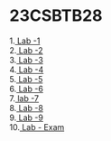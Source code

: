 # 23CSBTB28
1.<a href ="https://colab.research.google.com/drive/153OvVaQrPVB0PwnM2funCvUZlcXDc2DD"> Lab -1</a><br>
2.<a href ="https://colab.research.google.com/github/omsai1682/23CSBTB28/blob/main/Untitled2.ipynb"> Lab -2</a><br>
3.<a href ="https://colab.research.google.com/github/omsai1682/23CSBTB28/blob/main/AIML_Lab03.ipynb"> Lab -3</a><br>
4.<a href ="https://colab.research.google.com/github/omsai1682/23CSBTB28/blob/main/AIML_Lab04.ipynb"> Lab -4</a><br>
5.<a href ="https://colab.research.google.com/drive/1daeRzdDJ4l2t9SKnAgr_XdsloNDxG1G6?authuser=0#scrollTo=6OkLkJGECHBa"> Lab -5</a><br>
6.<a href ="https://colab.research.google.com/drive/1daeRzdDJ4l2t9SKnAgr_XdsloNDxG1G6?authuser=0#scrollTo=6OkLkJGECHBa"> Lab -6</a><br>
7.<a href ="https://colab.research.google.com/drive/1eTVYbSFjebBD8sWtX0JB89O67t-Ghnb6"> lab -7</a><br> 
8.<a href ="https://colab.research.google.com/gist/Akshay3306/c543036c50fcc93ae9ca4800481f1551/lab_8.ipynb "> Lab -8</a><br>
9.<a href ="https://colab.research.google.com/gist/Akshay3306/c8e3066f1d2795c311456fefeb6503d2/lab_9.ipynb"> Lab -9</a><br>
10.<a href="https://github.com/omsai1682/23CSBTB28/blob/main/labExam.ipynb"> Lab - Exam</a><br>
